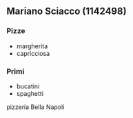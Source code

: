 Mariano Sciacco (1142498)
---

### Pizze

- margherita
- capricciosa


### Primi

- bucatini
- spaghetti


pizzeria Bella Napoli
